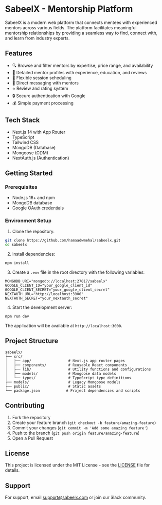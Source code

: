 # SabeelX - Mentorship Platform

SabeelX is a modern web platform that connects mentees with experienced mentors across various fields. The platform facilitates meaningful mentorship relationships by providing a seamless way to find, connect with, and learn from industry experts.

## Features

- 🔍 Browse and filter mentors by expertise, price range, and availability
- 👤 Detailed mentor profiles with experience, education, and reviews
- 📅 Flexible session scheduling
- 💬 Direct messaging with mentors
- ⭐ Review and rating system
- 🔒 Secure authentication with Google
- 💰 Simple payment processing

## Tech Stack

- Next.js 14 with App Router
- TypeScript
- Tailwind CSS
- MongoDB (Database)
- Mongoose (ODM)
- NextAuth.js (Authentication)

## Getting Started

### Prerequisites

- Node.js 18+ and npm
- MongoDB database
- Google OAuth credentials

### Environment Setup

1. Clone the repository:
```bash
git clone https://github.com/hamaadwmehal/sabeelx.git
cd sabeelx
```

2. Install dependencies:
```bash
npm install
```

3. Create a `.env` file in the root directory with the following variables:
```env
MONGODB_URI="mongodb://localhost:27017/sabeelx"
GOOGLE_CLIENT_ID="your_google_client_id"
GOOGLE_CLIENT_SECRET="your_google_client_secret"
NEXTAUTH_URL="http://localhost:3000"
NEXTAUTH_SECRET="your_nextauth_secret"
```

4. Start the development server:
```bash
npm run dev
```

The application will be available at `http://localhost:3000`.

## Project Structure

```
sabeelx/
├── src/
│   ├── app/                 # Next.js app router pages
│   ├── components/          # Reusable React components
│   ├── lib/                 # Utility functions and configurations
│   ├── models/              # Mongoose data models
│   └── types/               # TypeScript type definitions
├── models/                  # Legacy Mongoose models
├── public/                  # Static assets
└── package.json            # Project dependencies and scripts
```

## Contributing

1. Fork the repository
2. Create your feature branch (`git checkout -b feature/amazing-feature`)
3. Commit your changes (`git commit -m 'Add some amazing feature'`)
4. Push to the branch (`git push origin feature/amazing-feature`)
5. Open a Pull Request

## License

This project is licensed under the MIT License - see the [LICENSE](LICENSE) file for details.

## Support

For support, email support@sabeelx.com or join our Slack community.
